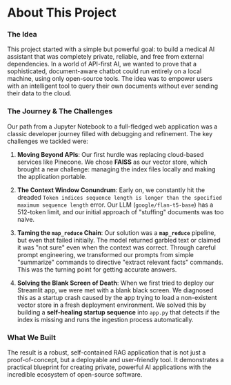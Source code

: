# About This Project

### The Idea
This project started with a simple but powerful goal: to build a medical AI assistant that was completely private, reliable, and free from external dependencies. In a world of API-first AI, we wanted to prove that a sophisticated, document-aware chatbot could run entirely on a local machine, using only open-source tools. The idea was to empower users with an intelligent tool to query their own documents without ever sending their data to the cloud.

### The Journey & The Challenges

Our path from a Jupyter Notebook to a full-fledged web application was a classic developer journey filled with debugging and refinement. The key challenges we tackled were:

1.  **Moving Beyond APIs**: Our first hurdle was replacing cloud-based services like Pinecone. We chose **FAISS** as our vector store, which brought a new challenge: managing the index files locally and making the application portable.

2.  **The Context Window Conundrum**: Early on, we constantly hit the dreaded `Token indices sequence length is longer than the specified maximum sequence length` error. Our LLM (`google/flan-t5-base`) has a 512-token limit, and our initial approach of "stuffing" documents was too naive.

3.  **Taming the `map_reduce` Chain**: Our solution was a **`map_reduce`** pipeline, but even that failed initially. The model returned garbled text or claimed it was "not sure" even when the context was correct. Through careful prompt engineering, we transformed our prompts from simple "summarize" commands to directive "extract relevant facts" commands. This was the turning point for getting accurate answers.

4.  **Solving the Blank Screen of Death**: When we first tried to deploy our Streamlit app, we were met with a blank black screen. We diagnosed this as a startup crash caused by the app trying to load a non-existent vector store in a fresh deployment environment. We solved this by building a **self-healing startup sequence** into `app.py` that detects if the index is missing and runs the ingestion process automatically.

### What We Built
The result is a robust, self-contained RAG application that is not just a proof-of-concept, but a deployable and user-friendly tool. It demonstrates a practical blueprint for creating private, powerful AI applications with the incredible ecosystem of open-source software.
